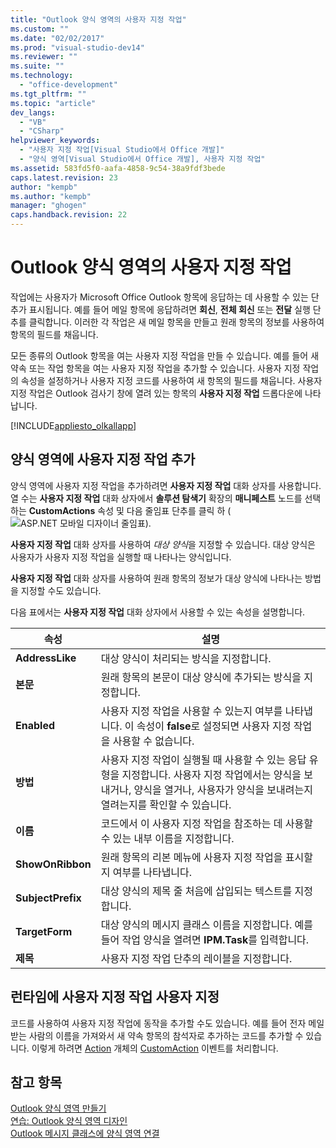 ```yaml
---
title: "Outlook 양식 영역의 사용자 지정 작업"
ms.custom: ""
ms.date: "02/02/2017"
ms.prod: "visual-studio-dev14"
ms.reviewer: ""
ms.suite: ""
ms.technology: 
  - "office-development"
ms.tgt_pltfrm: ""
ms.topic: "article"
dev_langs: 
  - "VB"
  - "CSharp"
helpviewer_keywords: 
  - "사용자 지정 작업[Visual Studio에서 Office 개발]"
  - "양식 영역[Visual Studio에서 Office 개발], 사용자 지정 작업"
ms.assetid: 583fd5f0-aafa-4858-9c54-38a9fdf3bede
caps.latest.revision: 23
author: "kempb"
ms.author: "kempb"
manager: "ghogen"
caps.handback.revision: 22
---
```

# Outlook 양식 영역의 사용자 지정 작업
  작업에는 사용자가 Microsoft Office Outlook 항목에 응답하는 데 사용할 수 있는 단추가 표시됩니다.  예를 들어 메일 항목에 응답하려면 **회신**, **전체 회신** 또는 **전달** 실행 단추를 클릭합니다.  이러한 각 작업은 새 메일 항목을 만들고 원래 항목의 정보를 사용하여 항목의 필드를 채웁니다.  
  
 모든 종류의 Outlook 항목을 여는 사용자 지정 작업을 만들 수 있습니다.  예를 들어 새 약속 또는 작업 항목을 여는 사용자 지정 작업을 추가할 수 있습니다.  사용자 지정 작업의 속성을 설정하거나 사용자 지정 코드를 사용하여 새 항목의 필드를 채웁니다.  사용자 지정 작업은 Outlook 검사기 창에 열려 있는 항목의 **사용자 지정 작업** 드롭다운에 나타납니다.  
  
 [!INCLUDE[appliesto_olkallapp](../vsto/includes/appliesto-olkallapp-md.md)]  
  
## 양식 영역에 사용자 지정 작업 추가  
 양식 영역에 사용자 지정 작업을 추가하려면 **사용자 지정 작업** 대화 상자를 사용합니다.  열 수는  **사용자 지정 작업** 대화 상자에서  **솔루션 탐색기** 확장의  **매니페스트** 노드를 선택 하는  **CustomActions** 속성 및 다음 줄임표 단추를 클릭 하 \(![ASP.NET 모바일 디자이너 줄임표](../sharepoint/media/mwellipsis.png "ASP.NET 모바일 디자이너 줄임표")\).  
  
 **사용자 지정 작업** 대화 상자를 사용하여 *대상 양식*을 지정할 수 있습니다.  대상 양식은 사용자가 사용자 지정 작업을 실행할 때 나타나는 양식입니다.  
  
 **사용자 지정 작업** 대화 상자를 사용하여 원래 항목의 정보가 대상 양식에 나타나는 방법을 지정할 수도 있습니다.  
  
 다음 표에서는 **사용자 지정 작업** 대화 상자에서 사용할 수 있는 속성을 설명합니다.  
  
|속성|설명|  
|--------|--------|  
|**AddressLike**|대상 양식이 처리되는 방식을 지정합니다.|  
|**본문**|원래 항목의 본문이 대상 양식에 추가되는 방식을 지정합니다.|  
|**Enabled**|사용자 지정 작업을 사용할 수 있는지 여부를 나타냅니다.  이 속성이 **false**로 설정되면 사용자 지정 작업을 사용할 수 없습니다.|  
|**방법**|사용자 지정 작업이 실행될 때 사용할 수 있는 응답 유형을 지정합니다.  사용자 지정 작업에서는 양식을 보내거나, 양식을 열거나, 사용자가 양식을 보내려는지 열려는지를 확인할 수 있습니다.|  
|**이름**|코드에서 이 사용자 지정 작업을 참조하는 데 사용할 수 있는 내부 이름을 지정합니다.|  
|**ShowOnRibbon**|원래 항목의 리본 메뉴에 사용자 지정 작업을 표시할지 여부를 나타냅니다.|  
|**SubjectPrefix**|대상 양식의 제목 줄 처음에 삽입되는 텍스트를 지정합니다.|  
|**TargetForm**|대상 양식의 메시지 클래스 이름을 지정합니다.  예를 들어 작업 양식을 열려면 **IPM.Task**를 입력합니다.|  
|**제목**|사용자 지정 작업 단추의 레이블을 지정합니다.|  
  
## 런타임에 사용자 지정 작업 사용자 지정  
 코드를 사용하여 사용자 지정 작업에 동작을 추가할 수도 있습니다.  예를 들어 전자 메일 받는 사람의 이름을 가져와서 새 약속 항목의 참석자로 추가하는 코드를 추가할 수 있습니다.  이렇게 하려면 [Action](HV05247650) 개체의 [CustomAction](HV05247448) 이벤트를 처리합니다.  
  
## 참고 항목  
 [Outlook 양식 영역 만들기](../vsto/creating-outlook-form-regions.md)   
 [연습: Outlook 양식 영역 디자인](../vsto/walkthrough-designing-an-outlook-form-region.md)   
 [Outlook 메시지 클래스에 양식 영역 연결](../vsto/associating-a-form-region-with-an-outlook-message-class.md)  
  
  